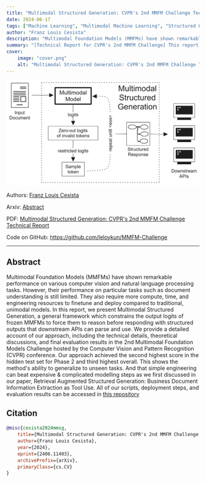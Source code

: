 ```yaml
---
title: "Multimodal Structured Generation: CVPR's 2nd MMFM Challenge Technical Report"
date: 2024-06-17
tags: ["Machine Learning", "Multimodal Machine Learning", "Structured Generation", "Computer Vision", "Document Information Extraction"]
author: "Franz Louis Cesista"
description: "Multimodal Foundation Models (MMFMs) have shown remarkable performance on various computer vision and natural language processing tasks. However, their performance on particular tasks such as document understanding is still limited. They also require more compute, time, and engineering resources to finetune and deploy compared to traditional, unimodal models. In this report, we present Multimodal Structured Generation, a general framework which constrains the output logits of frozen MMFMs to force them to reason before responding with structured outputs that downstream APIs can parse and use. We provide a detailed account of our approach, including the technical details, theoretical discussions, and final evaluation results in the 2nd Multimodal Foundation Models Challenge hosted by the Computer Vision and Pattern Recognition (CVPR) conference. Our approach achieved the second highest score in the hidden test set for Phase 2 and third highest overall. This shows the method's ability to generalize to unseen tasks. And that simple engineering can beat expensive & complicated modelling steps as we first discussed in our paper, Retrieval Augmented Structured Generation: Business Document Information Extraction as Tool Use."
summary: "[Technical Report for CVPR's 2nd MMFM Challenge] This report presents Multimodal Structured Generation, a general framework which constrains the output logits of frozen Multimodal Foundation Models to force them to reason before responding with structured outputs that downstream APIs can parse and use. This approach achieved the second highest score in the hidden test set for Phase 2 and third highest overall in the 2nd Multimodal Foundation Models Challenge hosted by the Computer Vision and Pattern Recognition (CVPR) conference."
cover:
    image: "cover.png"
    alt: "Multimodal Structured Generation: CVPR's 2nd MMFM Challenge Technical Report"
---
```


![cover](cover.png)

Authors: [Franz Louis Cesista](mailto:franzlouiscesista@gmail.com)

Arxiv: [Abstract](https://arxiv.org/abs/2406.11403)

PDF: [Multimodal Structured Generation: CVPR's 2nd MMFM Challenge Technical Report](/mmsg.pdf)

Code on GitHub: https://github.com/leloykun/MMFM-Challenge

---

## Abstract

Multimodal Foundation Models (MMFMs) have shown remarkable performance on various computer vision and natural language processing tasks. However, their performance on particular tasks such as document understanding is still limited. They also require more compute, time, and engineering resources to finetune and deploy compared to traditional, unimodal models. In this report, we present Multimodal Structured Generation, a general framework which constrains the output logits of frozen MMFMs to force them to reason before responding with structured outputs that downstream APIs can parse and use. We provide a detailed account of our approach, including the technical details, theoretical discussions, and final evaluation results in the 2nd Multimodal Foundation Models Challenge hosted by the Computer Vision and Pattern Recognition (CVPR) conference. Our approach achieved the second highest score in the hidden test set for Phase 2 and third highest overall. This shows the method's ability to generalize to unseen tasks. And that simple engineering can beat expensive & complicated modelling steps as we first discussed in our paper, Retrieval Augmented Structured Generation: Business Document Information Extraction as Tool Use. All of our scripts, deployment steps, and evaluation results can be accessed in [this repository](https://github.com/leloykun/MMFM-Challenge)

## Citation

```bibtex
@misc{cesista2024mmsg,
    title={Multimodal Structured Generation: CVPR's 2nd MMFM Challenge Technical Report},
    author={Franz Louis Cesista},
    year={2024},
    eprint={2406.11403},
    archivePrefix={arXiv},
    primaryClass={cs.CV}
}
```

